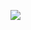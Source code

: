 ![](https://github.com/jong16/Git-Introduction/blob/main/Muhamad%20Hafizh_ITB/Screenshot%202021-10-07%20002022.png)
